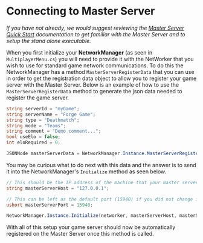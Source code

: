 # Connecting to Master Server
_If you have not already, we would suggest reviewing the [Master Server Quick Start](master-server-quick-start) documentation to get familiar with the Master Server and to setup the stand alone executable._

When you first initialize your **NetworkManager** (as seen in `MultiplayerMenu.cs`) you will need to provide it with the NetWorker that you wish to use for standard game network communications. To do this the NetworkManager has a method `MasterServerRegisterData` that you can use in order to get the registration data object to allow you to register your game server with the Master Server. Below is an example of how to use the `MasterServerRegisterData` method to generate the json data needed to register the game server.

```csharp
string serverId = "myGame";
string serverName = "Forge Game";
string type = "Deathmatch";
string mode = "Teams";
string comment = "Demo comment...";
bool useElo = false;
int eloRequired = 0;

JSONNode masterServerData = NetworkManager.Instance.MasterServerRegisterData(networker, serverId, serverName, type, mode, comment, useElo, eloRequired);
```

You may be curious what to do next with this data and the answer is to send it into the NetworkManager's `Initialize` method as seen below.

```csharp
// This should be the IP address of the machine that your master server is hosted on
string masterServerHost = "127.0.0.1";

// This can be left as the default port (15940) if you did not change it when hosting the master server
ushort masterServerPort = 15940;

NetworkManager.Instance.Initialize(networker, masterServerHost, masterServerPort, masterServerData);
```

With all of this setup your game server should now be automatically registered on the Master Server once this method is called.